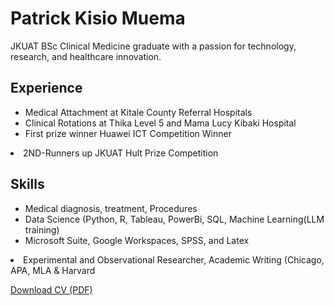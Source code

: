 <!DOCTYPE html>
<html>
<head>
  
</head>
<body>
    <h1>Patrick Kisio Muema</h1>
    <p>JKUAT BSc Clinical Medicine graduate with a passion for technology, research, and healthcare innovation.</p>
    <h2>Experience</h2>
    <ul>
        <li>Medical Attachment at Kitale County Referral Hospitals</li>
        <li>Clinical Rotations at Thika Level 5 and Mama Lucy Kibaki Hospital</li>
        <li> First prize winner Huawei ICT Competition Winner</li>
    </ul>
       <li> 2ND-Runners up JKUAT Hult Prize Competition</li>
</ul>
    <h2>Skills</h2>
    <ul>
        <li>Medical diagnosis, treatment, Procedures</li>
        <li>Data Science (Python, R, Tableau, PowerBi, SQL,  Machine Learning(LLM training)</li>
        <li>Microsoft Suite, Google Workspaces, SPSS, and Latex</li>
    </ul>
    <li> Experimental and Observational Researcher, Academic Writing (Chicago, APA, MLA & Harvard</li>
    </ul>
    <p><a href="Patrick Kisio Resume">Download CV (PDF)</a></p>
</body>
</html>
